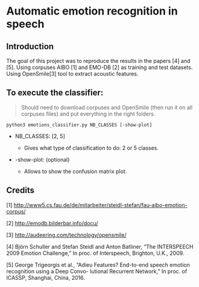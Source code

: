 # Automatic emotion recognition in speech

## Introduction

The goal of this project was to reproduce the results in the papers [4] and [5].
Using corpuses AIBO [1] and EMO-DB [2] as training and test datasets.
Using OpenSmile[3] tool to extract acoustic features.

## To execute the classifier:
> Should need to download corpuses and OpenSmile (then run it on all corpuses files) and put everything in the right folders.

```
python3 emotions_classifier.py NB_CLASSES [-show-plot]
```

- NB_CLASSES: [2, 5] 
  * Gives what type of classification to do: 2 or 5 classes.

- -show-plot: (optional)
  * Allows to show the confusion matrix plot.

## Credits

[1] http://www5.cs.fau.de/de/mitarbeiter/steidl-stefan/fau-aibo-emotion-corpus/

[2] http://emodb.bilderbar.info/docu/

[3] http://audeering.com/technology/opensmile/

[4] Björn Schuller and Stefan Steidl and Anton Batliner, “The INTERSPEECH 2009 Emotion Challenge,”
In proc. of Interspeech, Brighton, U.K., 2009.

[5] George Trigeorgis et al., “Adieu Features? End-to-end speech emotion recognition using a Deep Convo-
lutional Recurrent Network,” In proc. of ICASSP, Shanghai, China, 2016.
